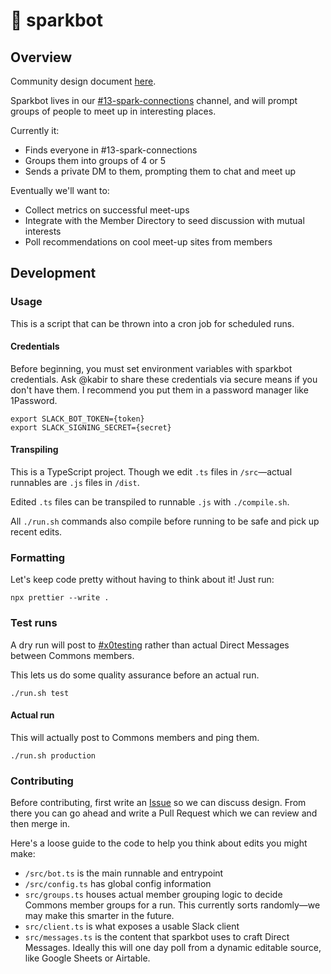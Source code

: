 # 💖 sparkbot

## Overview

Community design document [here](https://tinyurl.com/commons-spark-connections).

Sparkbot lives in our [#13-spark-connections](https://thesfcommons.slack.com/archives/C04AMJBCU4F) channel, and will prompt groups of people to meet up in interesting places.

Currently it:
* Finds everyone in #13-spark-connections
* Groups them into groups of 4 or 5
* Sends a private DM to them, prompting them to chat and meet up

Eventually we'll want to:
* Collect metrics on successful meet-ups
* Integrate with the Member Directory to seed discussion with mutual interests
* Poll recommendations on cool meet-up sites from members


## Development

### Usage

This is a script that can be thrown into a cron job for scheduled runs.

#### Credentials

Before beginning, you must set environment variables with sparkbot credentials. Ask @kabir to share these credentials via secure means if you don't have them.
I recommend you put them in a password manager like 1Password.

```console
export SLACK_BOT_TOKEN={token}
export SLACK_SIGNING_SECRET={secret}
```

#### Transpiling

This is a TypeScript project. Though we edit `.ts` files in `/src`—actual runnables are `.js` files in `/dist`.

Edited `.ts` files can be transpiled to runnable `.js` with `./compile.sh`. 

All `./run.sh` commands also compile before running to be safe and pick up recent edits.

### Formatting

Let's keep code pretty without having to think about it! Just run:

```console
npx prettier --write .
```

### Test runs

A dry run will post to [#x0testing](https://thesfcommons.slack.com/archives/C04J2SP748M) rather than actual Direct Messages between Commons members.

This lets us do some quality assurance before an actual run.

```console
./run.sh test
```

#### Actual run

This will actually post to Commons members and ping them.

```console
./run.sh production
```

### Contributing

Before contributing, first write an [Issue](https://github.com/NaimKabir/sfcommons-bot/issues) so we can discuss design. From there you can go ahead and write a Pull Request which we can review and then merge in.

Here's a loose guide to the code to help you think about edits you might make:
* `/src/bot.ts` is the main runnable and entrypoint
* `/src/config.ts` has global config information
* `src/groups.ts` houses actual member grouping logic to decide Commons member groups for a run. This currently sorts randomly—we may make this smarter in the future.
* `src/client.ts` is what exposes a usable Slack client
* `src/messages.ts` is the content that sparkbot uses to craft Direct Messages. Ideally this will one day poll from a dynamic editable source, like Google Sheets or Airtable.



